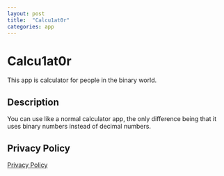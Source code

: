 ```yaml
---
layout: post
title:  "Calcu1at0r"
categories: app
---
```

# Calcu1at0r
This app is calculator for people in the binary world.
## Description
You can use like a normal calculator app, the only difference being that it uses binary numbers instead of decimal numbers.
## Privacy Policy
[Privacy Policy](https://main--app-museum.netlify.app/privacy/policy/2024/09/12/calcu1at0r-privacy-policy)
